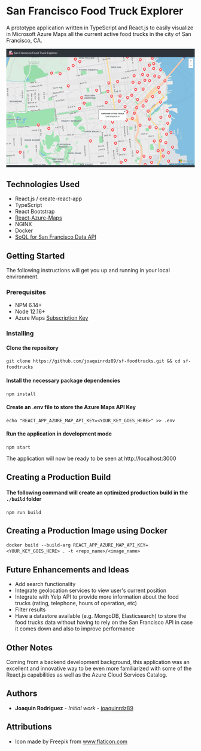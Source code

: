 # San Francisco Food Truck Explorer

A prototype application written in TypeScript and React.js to easily visualize in Microsoft Azure Maps all the current active food trucks in the city of San Francisco, CA.

![](src/assets/screenshot.png)


## Technologies Used

-   React.js / create-react-app
-   TypeScript
-   React Bootstrap
-   [React-Azure-Maps](https://www.npmjs.com/package/react-azure-maps)
-   NGINX
-   Docker
-   [SoQL for San Francisco Data API](https://data.sfgov.org/Economy-and-Community/Mobile-Food-Facility-Permit/rqzj-sfat)

## Getting Started

The following instructions will get you up and running in your local environment.

### Prerequisites

-   NPM 6.14+
-   Node 12.16+
-   Azure Maps [Subscription Key](https://docs.microsoft.com/en-us/azure/azure-maps/azure-maps-authentication)

### Installing

#### Clone the repository

```shell
git clone https://github.com/joaquinrdz89/sf-foodtrucks.git && cd sf-foodtrucks
```

#### Install the necessary package dependencies

```shell
npm install
```

#### Create an .env file to store the Azure Maps API Key

```shell
echo "REACT_APP_AZURE_MAP_API_KEY=<YOUR_KEY_GOES_HERE>" >> .env
```

#### Run the application in development mode

```shell
npm start
```

The application will now be ready to be seen at http://localhost:3000

## Creating a Production Build

#### The following command will create an optimized production build in the `./build` folder

```shell
npm run build
```

## Creating a Production Image using Docker

```shell
docker build --build-arg REACT_APP_AZURE_MAP_API_KEY=<YOUR_KEY_GOES_HERE> . -t <repo_name>/<image_name>
```

## Future Enhancements and Ideas

-   Add search functionality
-   Integrate geolocation services to view user's current position
-   Integrate with Yelp API to provide more information about the food trucks (rating, telephone, hours of operation, etc)
-   Filter results
-   Have a datastore available (e.g. MongoDB, Elasticsearch) to store the food trucks data without having to rely on the San Francisco API in case it comes down and also to improve performance

## Other Notes

Coming from a backend development background, this application was an excellent and innovative way to be even more familiarized with some of the React.js capabilities as well as the Azure Cloud Services Catalog.

## Authors

-   **Joaquin Rodriguez** - _Initial work_ - [joaquinrdz89](https://github.com/joaquinrdz89)

## Attributions

-   Icon made by Freepik from www.flaticon.com
